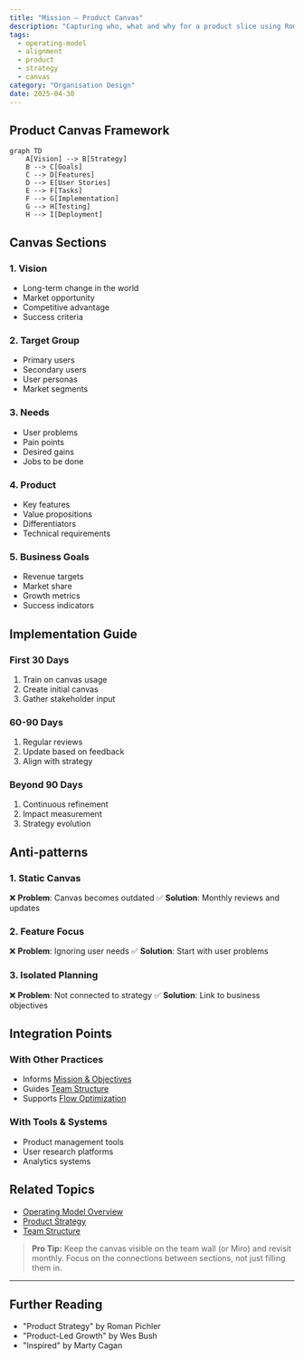 ```yaml
---
title: "Mission – Product Canvas"
description: "Capturing who, what and why for a product slice using Roman Pichler's Product Canvas."
tags:
  - operating-model
  - alignment
  - product
  - strategy
  - canvas
category: "Organisation Design"
date: 2025-04-30
---
```


## Product Canvas Framework

```mermaid
graph TD
    A[Vision] --> B[Strategy]
    B --> C[Goals]
    C --> D[Features]
    D --> E[User Stories]
    E --> F[Tasks]
    F --> G[Implementation]
    G --> H[Testing]
    H --> I[Deployment]
```

## Canvas Sections

### 1. Vision
- Long-term change in the world
- Market opportunity
- Competitive advantage
- Success criteria

### 2. Target Group
- Primary users
- Secondary users
- User personas
- Market segments

### 3. Needs
- User problems
- Pain points
- Desired gains
- Jobs to be done

### 4. Product
- Key features
- Value propositions
- Differentiators
- Technical requirements

### 5. Business Goals
- Revenue targets
- Market share
- Growth metrics
- Success indicators

## Implementation Guide

### First 30 Days
1. Train on canvas usage
2. Create initial canvas
3. Gather stakeholder input

### 60-90 Days
1. Regular reviews
2. Update based on feedback
3. Align with strategy

### Beyond 90 Days
1. Continuous refinement
2. Impact measurement
3. Strategy evolution

## Anti-patterns

### 1. Static Canvas
❌ **Problem**: Canvas becomes outdated
✅ **Solution**: Monthly reviews and updates

### 2. Feature Focus
❌ **Problem**: Ignoring user needs
✅ **Solution**: Start with user problems

### 3. Isolated Planning
❌ **Problem**: Not connected to strategy
✅ **Solution**: Link to business objectives

## Integration Points

### With Other Practices
- Informs [Mission & Objectives](mission-objectives)
- Guides [Team Structure](decoupling_teams)
- Supports [Flow Optimization](optimise-flow)

### With Tools & Systems
- Product management tools
- User research platforms
- Analytics systems

## Related Topics
- [Operating Model Overview](operating_alignment_model_wiki)
- [Product Strategy](why-purpose)
- [Team Structure](decoupling_teams)

> **Pro Tip:** Keep the canvas visible on the team wall (or Miro) and revisit monthly. Focus on the connections between sections, not just filling them in.

---

## Further Reading
- "Product Strategy" by Roman Pichler
- "Product-Led Growth" by Wes Bush
- "Inspired" by Marty Cagan
